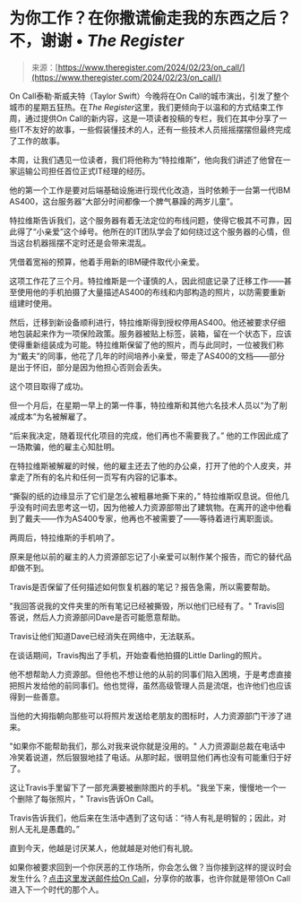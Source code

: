 <!--yml

类别：未分类

日期：2024年05月29日 13:19:27

--> 

# 为你工作？在你撒谎偷走我的东西之后？不，谢谢 • *The Register*

> 来源：[https://www.theregister.com/2024/02/23/on_call/](https://www.theregister.com/2024/02/23/on_call/)

On Call泰勒·斯威夫特（Taylor Swift）今晚将在On Call的城市演出，引发了整个城市的星期五狂热。在*The Register*这里，我们更倾向于以温和的方式结束工作周，通过提供On Call的新内容，这是一项读者投稿的专栏，我们在其中分享了一些IT不友好的故事，一些假装懂技术的人，还有一些技术人员摇摇摆摆但最终完成了工作的故事。

本周，让我们遇见一位读者，我们将他称为“特拉维斯”，他向我们讲述了他曾在一家运输公司担任首位正式IT经理的经历。

他的第一个工作是要对后端基础设施进行现代化改造，当时依赖于一台第一代IBM AS400，这台服务器“大部分时间都像一个脾气暴躁的两岁儿童”。

特拉维斯告诉我们，这个服务器有着无法定位的布线问题，使得它极其不可靠，因此得了“小亲爱”这个绰号。他所在的IT团队学会了如何绕过这个服务器的心情，但当这台机器摇摆不定时还是会带来混乱。

凭借着宽裕的预算，他着手用新的IBM硬件取代小亲爱。

这项工作花了三个月。特拉维斯是一个谨慎的人，因此彻底记录了迁移工作——甚至使用他的手机拍摄了大量描述AS400的布线和内部构造的照片，以防需要重新组建时使用。

然后，迁移到新设备顺利进行，特拉维斯得到授权停用AS400。他还被要求仔细地包装起来作为一项保险政策。服务器被贴上标签，装箱，留在一个状态下，应该使得重新组装成为可能。特拉维斯保留了他的照片，而与此同时，一位被我们称为“戴夫”的同事，他花了几年的时间培养小亲爱，带走了AS400的文档——部分是出于怀旧，部分是因为他担心否则会丢失。

这个项目取得了成功。

但一个月后，在星期一早上的第一件事，特拉维斯和其他六名技术人员以“为了削减成本”为名被解雇了。

“后来我决定，随着现代化项目的完成，他们再也不需要我了。” 他的工作因此成了一场欺骗，他的雇主心知肚明。

在特拉维斯被解雇的时候，他的雇主还去了他的办公桌，打开了他的个人皮夹，并拿走了所有的名片和任何一页写有内容的记事本。

“撕裂的纸的边缘显示了它们是怎么被粗暴地撕下来的，” 特拉维斯叹息说。但他几乎没有时间去思考这一切，因为他被人力资源部带出了建筑物。在离开的途中他看到了戴夫——作为AS400专家，他再也不被需要了——等待着进行离职面谈。

两周后，特拉维斯的手机响了。

原来是他以前的雇主的人力资源部忘记了小亲爱可以制作某个报告，而它的替代品却做不到。

Travis是否保留了任何描述如何恢复机器的笔记？报告急需，所以需要帮助。

"我回答说我的文件夹里的所有笔记已经被撕毁，所以他们已经有了。" Travis回答说，然后人力资源部问Dave是否可能愿意帮助。

Travis让他们知道Dave已经消失在网络中，无法联系。

在谈话期间，Travis掏出了手机，开始查看他拍摄的Little Darling的照片。

他不想帮助人力资源部。但他也不想让他的从前的同事们陷入困境，于是考虑直接把照片发给他的前同事们。他也觉得，虽然高级管理人员是流氓，也许他们也应该得到一些善意。

当他的大拇指朝向那些可以将照片发送给老朋友的图标时，人力资源部门干涉了进来。

"如果你不能帮助我们，那么对我来说你就是没用的。" 人力资源副总裁在电话中冷笑着说道，然后狠狠地挂了电话。从那时起，很明显他们再也没有可能重归于好了。

这让Travis手里留下了一部充满要被删除图片的手机。"我坐下来，慢慢地一个一个删除了每张照片，" Travis告诉On Call。

Travis告诉我们，他后来在生活中遇到了这句话：“待人有礼是明智的；因此，对别人无礼是愚蠢的。”

直到今天，他越是讨厌某人，他就越是对他们有礼貌。

如果你被要求回到一个你厌恶的工作场所，你会怎么做？当你接到这样的提议时会发生什么？[点击这里发送邮件给On Call](mailto:oncall@theregister.com)，分享你的故事，也许你就是带领On Call进入下一个时代的那个人。
